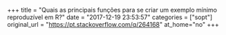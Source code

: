 +++
title = "Quais as principais funções para se criar um exemplo mínimo reproduzível em R?"
date = "2017-12-19 23:53:57"
categories = ["sopt"]
original_url = "https://pt.stackoverflow.com/q/264168"
at_home="no"
+++

